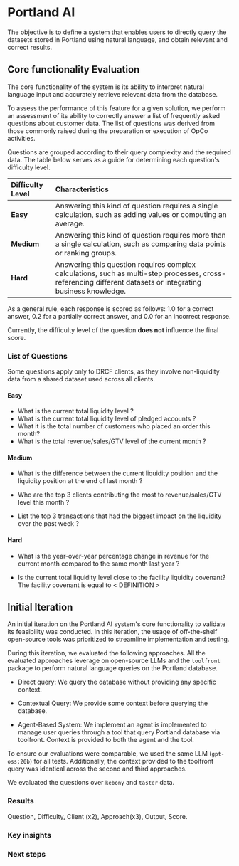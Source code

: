 # Portland AI

The objective is to define a system that enables users to directly query the datasets stored in Portland using natural language, and obtain relevant and correct results.

## Core functionality Evaluation

The core functionality of the system is its ability to interpret natural language input and accurately retrieve relevant data from the database.

To assess the performance of this feature for a given solution, we perform an assessment of its ability to correctly answer a list of frequently asked questions about customer data. The list of questions was derived from those commonly raised during the preparation or execution of OpCo activities.

Questions are grouped according to their query complexity and the required data. The table below serves as a guide for determining each question's difficulty level.

| Difficulty Level| Characteristics |
| :--- | :--- |
| **Easy** | Answering this kind of question requires a single calculation, such as adding values or computing an average. |
| **Medium** | Answering this kind of question requires more than a single calculation, such as comparing data points or ranking groups. |
| **Hard** | Answering this question requires complex calculations, such as multi-step processes, cross-referencing different datasets or integrating business knowledge. |

As a general rule, each response is scored as follows: 1.0 for a correct answer, 0.2 for a partially correct answer, and 0.0 for an incorrect response.

Currently, the difficulty level of the question **does not** influence the final score.

### List of Questions

Some questions apply only to DRCF clients, as they involve non-liquidity data from a shared dataset used across all clients.

#### Easy

- What is the current total liquidity level ?
- What is the current total liquidity level of pledged accounts ?
- What it is the total number of customers who placed an order this month?
- What is the total revenue/sales/GTV level of the current month ?

#### Medium

- What is the difference between the current liquidity position and the liquidity position at the end of last month ?

- Who are the top 3 clients contributing the most to revenue/sales/GTV level this month ?

- List the top 3 transactions that had the biggest impact on the liquidity over the past week ?

#### Hard

- What is the year-over-year percentage change in revenue for the current month compared to the same month last year ?

- Is the current total liquidity level close to the facility liquidity covenant? The facility covenant is equal to < DEFINITION >

## Initial Iteration

An initial iteration on the Portland AI system's core functionality to validate its feasibility was conducted. In this iteration, the usage of off-the-shelf open-source tools was prioritized to streamline implementation and testing.

During this iteration, we evaluated the following approaches. All the evaluated approaches leverage on open-source LLMs and the `toolfront` package to perform natural language queries on the Portland database.

- Direct query: We query the database without providing any specific context.

- Contextual Query: We provide some context before querying the database.

- Agent-Based System: We implement an agent is implemented to manage user queries through a tool that query Portland database via toolfront. Context is provided to both the agent and the tool.

To ensure our evaluations were comparable, we used the same LLM (`gpt-oss:20b`) for all tests. Additionally, the context provided to the toolfront query was identical across the second and third approaches.

We evaluated the questions over `kebony` and `taster` data.

### Results

Question, Difficulty, Client (x2), Approach(x3), Output, Score.

### Key insights

### Next steps


